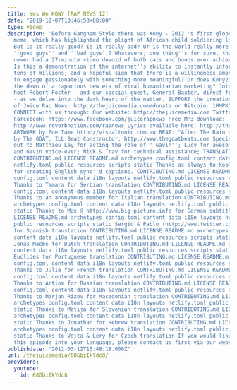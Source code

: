 ```yaml
---
title: Yes We KONY [RAP NEWS 12]
date: "2019-12-07T13:46:58+08:00"
type: video
description: 'Before Gangnam Style there was Kony - 2012''s first globe-consuming
  meme, which has highlighted the plight of African child soldiering like never before.
  But is it really good? Is it really bad? Or is the world really more complex than
  ''good guys'' and ''bad guys''? Whatevers; one thing''s for sure, this is momentous:
  never had a 27-minute video devoid of both cats and boobs ever achieved such virality.
  Is this a demonstration of the internet''s ability to instantly inform and engage
  tens of millions; and a hopeful sign that there is a willingness among those millions,
  to engage passionately with something more meaningful? Or does Kony2012 just mark
  the dawn of a rapacious new era of viral humanitarian marketing? Join your charitable
  host Robert Foster - and our special guest, General Baxter, direct from AFRICOM
  - as we delve into the dark heart of the matter. SUPPORT the creation of new episodes
  of Juice Rap News: ‪http://thejuicemedia.com/donate‬ or Bitcoin: 1HMPK1zFCLopAvNEvR3aehFU1tSvHeWkTS
  CONNECT with us through: Our website: ‪http://thejuicemedia.com‬ Twitter: ‪http://twitter.com/juicerapnews‬
  Farcebook: ‪https://www.facebook.com/juicerapnews‬ Free MP3 download: ‪ https://soundcloud.com/juice-rap-news/rn12-kony
  http://www.reverbnation.com/rapnews‬ Lyrics available here: ‪http://thejuicemedia.com/video/lyrics
  ARTWORK by Zoe Tame http://visualtonic.com.au‬ BEAT: "After The Rain Has Gone" -
  by The GOAT, ILL Beat Constructor: http://www.thegoatbeats.com Special thanks go
  out to Matthieu Lay for acting the role of ''Gavin''; Lucy for awesome shoot assistance
  and Gavin voice-over; Nick & Trav for technical assistance; TRANSLATIONS & CAPTIONS:
  CONTRIBUTING.md LICENSE README.md archetypes config.toml content data i18n layouts
  netlify.toml public resources scripts static Thanks as always to Koolfy & Siltaar
  for creating English sync''d captions. CONTRIBUTING.md LICENSE README.md archetypes
  config.toml content data i18n layouts netlify.toml public resources scripts static
  Thanks to Tamara for Serbian translation CONTRIBUTING.md LICENSE README.md archetypes
  config.toml content data i18n layouts netlify.toml public resources scripts static
  Thanks to an anonymous member for Italian translation CONTRIBUTING.md LICENSE README.md
  archetypes config.toml content data i18n layouts netlify.toml public resources scripts
  static Thanks to Max @ http://www.big-picture.info for German subtitles CONTRIBUTING.md
  LICENSE README.md archetypes config.toml content data i18n layouts netlify.toml
  public resources scripts static Sergio & Pablo (http://www.twitter.com/unpablosanchez)
  for Spanish translation CONTRIBUTING.md LICENSE README.md archetypes config.toml
  content data i18n layouts netlify.toml public resources scripts static Thanks to
  Jonas Maebe for Dutch translation CONTRIBUTING.md LICENSE README.md archetypes config.toml
  content data i18n layouts netlify.toml public resources scripts static Thanks to
  Euclides for Portuguese translation CONTRIBUTING.md LICENSE README.md archetypes
  config.toml content data i18n layouts netlify.toml public resources scripts static
  Thanks to Julie for French translation CONTRIBUTING.md LICENSE README.md archetypes
  config.toml content data i18n layouts netlify.toml public resources scripts static
  Thanks to Artiom for Russian translation CONTRIBUTING.md LICENSE README.md archetypes
  config.toml content data i18n layouts netlify.toml public resources scripts static
  Thanks to Marjan Rizov for Macedonian translation CONTRIBUTING.md LICENSE README.md
  archetypes config.toml content data i18n layouts netlify.toml public resources scripts
  static Thanks to Matija for Slovenian translation CONTRIBUTING.md LICENSE README.md
  archetypes config.toml content data i18n layouts netlify.toml public resources scripts
  static Thanks to Jonathan for Hebrew translation CONTRIBUTING.md LICENSE README.md
  archetypes config.toml content data i18n layouts netlify.toml public resources scripts
  static Thanks to Vojta & Lery for Czech translation If you would like to translate
  this episode into your language, please contact us first via our website: http://thejuicemedia.com/contact'
publishdate: "2012-03-12T15:48:18.000Z"
url: /thejuicemedia/68GbzIkYdc8/
providers:
  youtube:
    id: 68GbzIkYdc8
---
```

